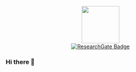 <div id="header" align="center">
  <img src="https://media.giphy.com/media/xT9IgzoKnwFNmISR8I/giphy.gif" width="100"/>
</div>

<div id="badges" align="center">
  <a href="https://www.researchgate.net/profile/Guillaume-Siron">
    <img src="https://img.shields.io/badge/ResearchGate-turquoise" alt="ResearchGate Badge"/>
  </a>
</div>

### Hi there 👋

<!--
**G-Siron/G-Siron** is a ✨ _special_ ✨ repository because its `README.md` (this file) appears on your GitHub profile.

Here are some ideas to get you started:

- 🔭 I’m currently working on ...
- 🌱 I’m currently learning ...
- 👯 I’m looking to collaborate on ...
- 🤔 I’m looking for help with ...
- 💬 Ask me about ...
- 📫 How to reach me: ...
- 😄 Pronouns: ...
- ⚡ Fun fact: ...
-->
